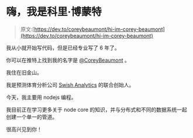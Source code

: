# 嗨，我是科里·博蒙特

> 原文:[https://dev.to/coreybeaumont/hi-im-corey-beaumont](https://dev.to/coreybeaumont/hi-im-corey-beaumont)

我从小就开始写代码，但是已经专业写了 6 年了。

你可以在推特上找到我的名字是 [@CoreyBeaumont](https://twitter.com/CoreyBeaumont) 。

我住在旧金山。

我是预测体育分析公司 [Swish Analytics](https://swishanalytics.com/swish-home) 的联合创始人。

今天，我主要用 nodejs 编程。

我目前正在学习更多关于 node core 的知识，并与分布式和不同的数据系统一起创建一个单一的管道。

很高兴见到你！